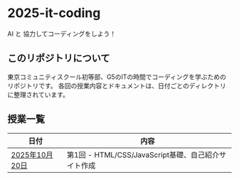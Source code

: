 # 2025-it-coding
AI と 協力してコーディングをしよう！

## このリポジトリについて

東京コミュニティスクール初等部、G5のITの時間でコーディングを学ぶためのリポジトリです。
各回の授業内容とドキュメントは、日付ごとのディレクトリに整理されています。

## 授業一覧

| 日付 | 内容 |
|------|------|
| [2025年10月20日](./20251020/README.md) | 第1回 - HTML/CSS/JavaScript基礎、自己紹介サイト作成 |
